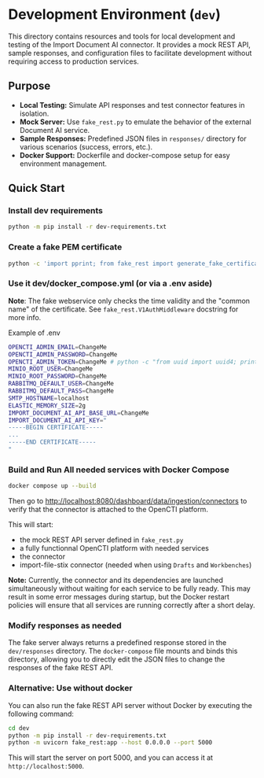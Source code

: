 # Development Environment (`dev`)

This directory contains resources and tools for local development and testing of the Import Document AI connector. It provides a mock REST API, sample responses, and configuration files to facilitate development without requiring access to production services.

## Purpose

- **Local Testing:** Simulate API responses and test connector features in isolation.
- **Mock Server:** Use `fake_rest.py` to emulate the behavior of the external Document AI service.
- **Sample Responses:** Predefined JSON files in `responses/` directory for various scenarios (success, errors, etc.).
- **Docker Support:** Dockerfile and docker-compose setup for easy environment management.

## Quick Start

### Install dev requirements

```bash
python -m pip install -r dev-requirements.txt
```

### Create a fake PEM certificate

```bash
python -c 'import pprint; from fake_rest import generate_fake_certificate; print(generate_fake_certificate("test", None, None, False).decode())'
```

### Use it dev/docker_compose.yml (or via a .env aside)

**Note**: The fake webservice only checks the time validity and the "common name" of the certificate. See `fake_rest.V1AuthMiddleware` docstring for more info.

Example of .env

```bash
OPENCTI_ADMIN_EMAIL=ChangeMe
OPENCTI_ADMIN_PASSWORD=ChangeMe
OPENCTI_ADMIN_TOKEN=ChangeMe # python -c "from uuid import uuid4; print(uuid4())"
MINIO_ROOT_USER=ChangeMe
MINIO_ROOT_PASSWORD=ChangeMe
RABBITMQ_DEFAULT_USER=ChangeMe
RABBITMQ_DEFAULT_PASS=ChangeMe
SMTP_HOSTNAME=localhost
ELASTIC_MEMORY_SIZE=2g
IMPORT_DOCUMENT_AI_API_BASE_URL=ChangeMe
IMPORT_DOCUMENT_AI_API_KEY="
-----BEGIN CERTIFICATE-----
...
-----END CERTIFICATE-----
"
```

### Build and Run All needed services with Docker Compose

```bash
docker compose up --build
```

Then go to [http://localhost:8080/dashboard/data/ingestion/connectors](http://localhost:8080/dashboard/data/ingestion/connectors) to verify that the connector is attached to the OpenCTI platform.

This will start:

- the mock REST API server defined in `fake_rest.py`
- a fully functionnal OpenCTI platform with needed services
- the connector
- import-file-stix connector (needed when using `Drafts` and `Workbenches`)

**Note:** Currently, the connector and its dependencies are launched simultaneously without waiting for each service to be fully ready. This may result in some error messages during startup, but the Docker restart policies will ensure that all services are running correctly after a short delay.

### Modify responses as needed

The fake server always returns a predefined response stored in the `dev/responses` directory. The `docker-compose` file mounts and binds this directory, allowing you to directly edit the JSON files to change the responses of the fake REST API.

### Alternative:  Use without docker

You can also run the fake REST API server without Docker by executing the following command:

```bash
cd dev
python -m pip install -r dev-requirements.txt
python -m uvicorn fake_rest:app --host 0.0.0.0 --port 5000
```

This will start the server on port 5000, and you can access it at `http://localhost:5000`.
